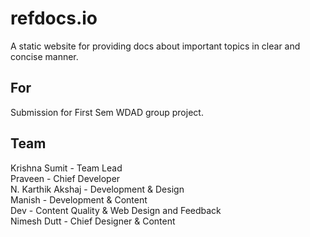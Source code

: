 # refdocs.io
A static website for providing docs about important topics in clear and concise manner.

## For
Submission for First Sem WDAD group project.

## Team

Krishna Sumit     - Team Lead<br>
Praveen           - Chief Developer <br>
N. Karthik Akshaj - Development & Design<br>
Manish            - Development & Content<br>
Dev               - Content Quality & Web Design and Feedback<br>
Nimesh Dutt       - Chief Designer & Content <br>


